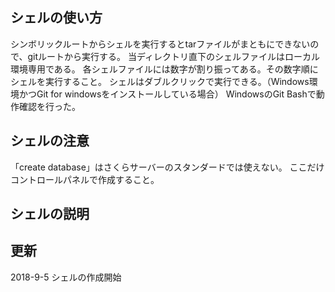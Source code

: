 
## シェルの使い方
シンボリックルートからシェルを実行するとtarファイルがまともにできないので、gitルートから実行する。
当ディレクトリ直下のシェルファイルはローカル環境専用である。
各シェルファイルには数字が割り振ってある。その数字順にシェルを実行すること。
シェルはダブルクリックで実行できる。（Windows環境かつGit for windowsをインストールしている場合）
WindowsのGit Bashで動作確認を行った。



## シェルの注意
「create database」はさくらサーバーのスタンダードでは使えない。
ここだけコントロールパネルで作成すること。

## シェルの説明

## 更新
2018-9-5 シェルの作成開始
